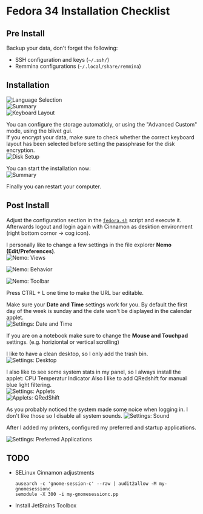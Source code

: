 # Fedora 34 Installation Checklist

## Pre Install
Backup your data, don't forget the following:
* SSH configuration and keys (`~/.ssh/`)
* Remmina configurations (`~/.local/share/remmina`)

## Installation
![Language Selection](./img/install_language.png)  
![Summary](./img/install_summary.png)  
![Keyboard Layout](./img/install_keyboard.png)  

You can configure the storage automaticly, or using the "Advanced Custom" mode, using the blivet gui.  
If you encrypt your data, make sure to check whether the correct keyboard layout has been selected before setting the passphrase for the disk encryption.  
![Disk Setup](./img/install_disks.png)  

You can start the installation now:  
![Summary](./img/install_summary_finished.png)  

Finally you can restart your computer.

## Post Install
Adjust the configuration section in the [`fedora.sh`](./fedora.sh) script and execute it. Afterwards logout and login again with Cinnamon as desktion environment (right bottom cornor -> cog icon). 

I personally like to change a few settings in the file explorer **Nemo (Edit/Preferences)**.  
![Nemo: Views](./img/nemo_views.png)

![Nemo: Behavior](./img/nemo_behavior.png)

![Nemo: Toolbar](./img/nemo_toolbar.png)

Press CTRL + L one time to make the URL bar editable.

Make sure your **Date and Time** settings work for you. By default the first day of the week is sunday and the date won't be displayed in the calendar applet.  
![Settings: Date and Time](./img/settings_date_time.png)

If you are on a notebook make sure to change the **Mouse and Touchpad** settings. (e.g. horiziontal or vertical scrolling)

I like to have a clean desktop, so I only add the trash bin.
![Settings: Desktop](./img/settings_desktop.png)

I also like to see some system stats in my panel, so I always install the applet: CPU Temperatur Indicator
Also I like to add QRedshift for manual blue light filtering.  
![Settings: Applets](./img/settings_applets.png)  
![Applets: QRedShift](./img/qredshift.png)

As you probably noticed the system made some noice when logging in. I don't like those so I disable all system sounds.
![Settings: Sound](./img/settings_sounds.png)

After I added my printers, configured my preferred and startup applications.

![Settings: Preferred Applications](./img/settings_preferred_applications.png)

## TODO
- SELinux Cinnamon adjustments
  ```shell
  ausearch -c 'gnome-session-c' --raw | audit2allow -M my-gnomesessionc
  semodule -X 300 -i my-gnomesessionc.pp
  ```
- Install JetBrains Toolbox

